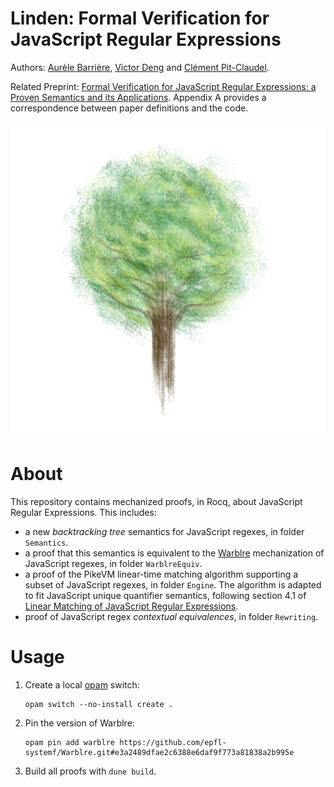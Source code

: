 Linden: Formal Verification for JavaScript Regular Expressions
==============================================================

Authors: [Aurèle Barrière](https://aurele-barriere.github.io/), [Victor Deng](https://victor-deng.fr/) and [Clément Pit-Claudel](https://pit-claudel.fr/clement/).

Related Preprint: [Formal Verification for JavaScript Regular Expressions: a Proven Semantics and its Applications](https://arxiv.org/abs/2507.13091). Appendix A provides a correspondence between paper definitions and the code.

![Linden](etc/linden.png)

# About

This repository contains mechanized proofs, in Rocq, about JavaScript Regular Expressions.
This includes:
- a new *backtracking tree* semantics for JavaScript regexes, in folder `Semantics`.
- a proof that this semantics is equivalent to the [Warblre](https://github.com/epfl-systemf/Warblre) mechanization of JavaScript regexes, in folder `WarblreEquiv`.
- a proof of the PikeVM linear-time matching algorithm supporting a subset of JavaScript regexes, in folder `Engine`. The algorithm is adapted to fit JavaScript unique quantifier semantics, following section 4.1 of [Linear Matching of JavaScript Regular Expressions](https://dl.acm.org/doi/10.1145/3656431).
- proof of JavaScript regex *contextual equivalences*, in folder `Rewriting`.

# Usage

1. Create a local [opam](https://opam.ocaml.org/) switch:

   ```
   opam switch --no-install create .
   ```

2. Pin the version of Warblre:

   ```
   opam pin add warblre https://github.com/epfl-systemf/Warblre.git#e3a2489dfae2c6388e6daf9f773a81838a2b995e
   ```

3. Build all proofs with `dune build`.
